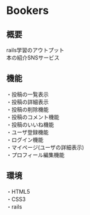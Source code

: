# Bookers

## 概要
rails学習のアウトプット</br>
本の紹介SNSサービス

## 機能
・投稿の一覧表示</br>
・投稿の詳細表示</br>
・投稿の削除機能</br>
・投稿のコメント機能</br>
・投稿のいいね機能</br>
・ユーザ登録機能</br>
・ログイン機能</br>
・マイページ(ユーザの詳細表示)</br>
・プロフィール編集機能</br>

## 環境
・HTML5</br>
・CSS3</br>
・rails
